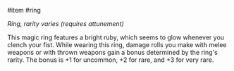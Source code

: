 #item #ring 

*Ring, rarity varies (requires attunement)*

This magic ring features a bright ruby, which seems to glow whenever you clench your fist. While wearing this ring, damage rolls you make with melee weapons or with thrown weapons gain a bonus determined by the ring's rarity. The bonus is +1 for uncommon, +2 for rare, and +3 for very rare.
